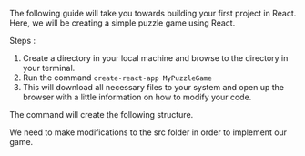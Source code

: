 The following guide will take you towards building your first project in React. Here, we will be creating a simple puzzle game using React.

Steps :

1. Create a directory in your local machine and browse to the directory in your terminal.
2. Run the command ```create-react-app MyPuzzleGame```
3. This will download all necessary files to your system and open up the browser with a little information on how to modify your code.


The command will create the following structure.

We need to make modifications to the src folder in order to implement our game.